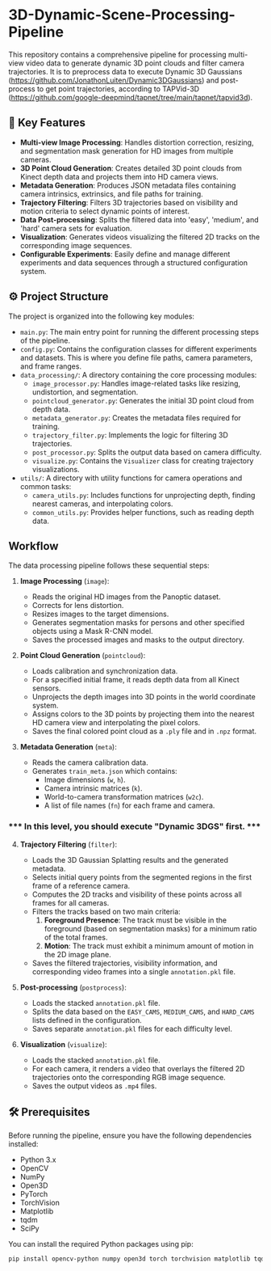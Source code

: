 # 3D-Dynamic-Scene-Processing-Pipeline

This repository contains a comprehensive pipeline for processing multi-view video data to generate dynamic 3D point clouds and filter camera trajectories. 
It is to preprocess data to execute Dynamic 3D Gaussians (https://github.com/JonathonLuiten/Dynamic3DGaussians) and post-process to get point trajectories, according to TAPVid-3D (https://github.com/google-deepmind/tapnet/tree/main/tapnet/tapvid3d).

## 🚀 Key Features

* **Multi-view Image Processing**: Handles distortion correction, resizing, and segmentation mask generation for HD images from multiple cameras.
* **3D Point Cloud Generation**: Creates detailed 3D point clouds from Kinect depth data and projects them into HD camera views.
* **Metadata Generation**: Produces JSON metadata files containing camera intrinsics, extrinsics, and file paths for training.
* **Trajectory Filtering**: Filters 3D trajectories based on visibility and motion criteria to select dynamic points of interest.
* **Data Post-processing**: Splits the filtered data into 'easy', 'medium', and 'hard' camera sets for evaluation.
* **Visualization**: Generates videos visualizing the filtered 2D tracks on the corresponding image sequences.
* **Configurable Experiments**: Easily define and manage different experiments and data sequences through a structured configuration system.

## ⚙️ Project Structure

The project is organized into the following key modules:

* `main.py`: The main entry point for running the different processing steps of the pipeline.
* `config.py`: Contains the configuration classes for different experiments and datasets. This is where you define file paths, camera parameters, and frame ranges.
* `data_processing/`: A directory containing the core processing modules:
    * `image_processor.py`: Handles image-related tasks like resizing, undistortion, and segmentation.
    * `pointcloud_generator.py`: Generates the initial 3D point cloud from depth data.
    * `metadata_generator.py`: Creates the metadata files required for training.
    * `trajectory_filter.py`: Implements the logic for filtering 3D trajectories.
    * `post_processor.py`: Splits the output data based on camera difficulty.
    * `visualize.py`: Contains the `Visualizer` class for creating trajectory visualizations.
* `utils/`: A directory with utility functions for camera operations and common tasks:
    * `camera_utils.py`: Includes functions for unprojecting depth, finding nearest cameras, and interpolating colors.
    * `common_utils.py`: Provides helper functions, such as reading depth data.

## Workflow

The data processing pipeline follows these sequential steps:

1.  **Image Processing** (`image`):
    * Reads the original HD images from the Panoptic dataset.
    * Corrects for lens distortion.
    * Resizes images to the target dimensions.
    * Generates segmentation masks for persons and other specified objects using a Mask R-CNN model.
    * Saves the processed images and masks to the output directory.

2.  **Point Cloud Generation** (`pointcloud`):
    * Loads calibration and synchronization data.
    * For a specified initial frame, it reads depth data from all Kinect sensors.
    * Unprojects the depth images into 3D points in the world coordinate system.
    * Assigns colors to the 3D points by projecting them into the nearest HD camera view and interpolating the pixel colors.
    * Saves the final colored point cloud as a `.ply` file and in `.npz` format.

3.  **Metadata Generation** (`meta`):
    * Reads the camera calibration data.
    * Generates `train_meta.json` which contains:
        * Image dimensions (`w`, `h`).
        * Camera intrinsic matrices (`k`).
        * World-to-camera transformation matrices (`w2c`).
        * A list of file names (`fn`) for each frame and camera.

### *** In this level, you should execute "Dynamic 3DGS" first. ***

4.  **Trajectory Filtering** (`filter`):
    * Loads the 3D Gaussian Splatting results and the generated metadata.
    * Selects initial query points from the segmented regions in the first frame of a reference camera.
    * Computes the 2D tracks and visibility of these points across all frames for all cameras.
    * Filters the tracks based on two main criteria:
        1.  **Foreground Presence**: The track must be visible in the foreground (based on segmentation masks) for a minimum ratio of the total frames.
        2.  **Motion**: The track must exhibit a minimum amount of motion in the 2D image plane.
    * Saves the filtered trajectories, visibility information, and corresponding video frames into a single `annotation.pkl` file.

5.  **Post-processing** (`postprocess`):
    * Loads the stacked `annotation.pkl` file.
    * Splits the data based on the `EASY_CAMS`, `MEDIUM_CAMS`, and `HARD_CAMS` lists defined in the configuration.
    * Saves separate `annotation.pkl` files for each difficulty level.

6.  **Visualization** (`visualize`):
    * Loads the stacked `annotation.pkl` file.
    * For each camera, it renders a video that overlays the filtered 2D trajectories onto the corresponding RGB image sequence.
    * Saves the output videos as `.mp4` files.

## 🛠️ Prerequisites

Before running the pipeline, ensure you have the following dependencies installed:

* Python 3.x
* OpenCV
* NumPy
* Open3D
* PyTorch
* TorchVision
* Matplotlib
* tqdm
* SciPy

You can install the required Python packages using pip:
```bash
pip install opencv-python numpy open3d torch torchvision matplotlib tqdm scipy

